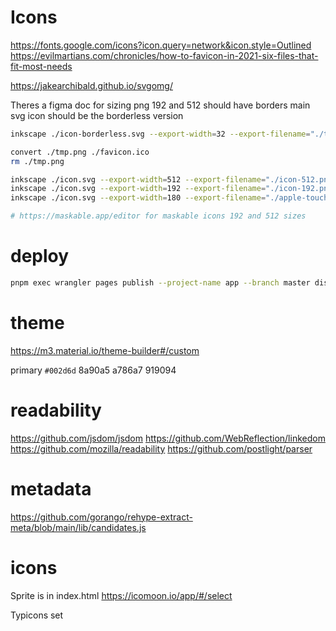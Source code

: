 # Icons

https://fonts.google.com/icons?icon.query=network&icon.style=Outlined
https://evilmartians.com/chronicles/how-to-favicon-in-2021-six-files-that-fit-most-needs

https://jakearchibald.github.io/svgomg/

Theres a figma doc for sizing
png 192 and 512 should have borders
main svg icon should be the borderless version

```bash
inkscape ./icon-borderless.svg --export-width=32 --export-filename="./tmp.png"

convert ./tmp.png ./favicon.ico
rm ./tmp.png

inkscape ./icon.svg --export-width=512 --export-filename="./icon-512.png"
inkscape ./icon.svg --export-width=192 --export-filename="./icon-192.png"
inkscape ./icon.svg --export-width=180 --export-filename="./apple-touch-icon.png"

# https://maskable.app/editor for maskable icons 192 and 512 sizes

```

# deploy

```bash
pnpm exec wrangler pages publish --project-name app --branch master dist
```

# theme

https://m3.material.io/theme-builder#/custom

primary `#002d6d`
8a90a5
a786a7
919094

# readability

https://github.com/jsdom/jsdom
https://github.com/WebReflection/linkedom
https://github.com/mozilla/readability
https://github.com/postlight/parser

# metadata

https://github.com/gorango/rehype-extract-meta/blob/main/lib/candidates.js

# icons

Sprite is in index.html
https://icomoon.io/app/#/select

Typicons set
